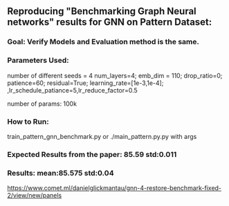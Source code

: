 ## Reproducing  "Benchmarking Graph Neural networks" results for GNN on Pattern Dataset:

### Goal: Verify Models and Evaluation method is the same.

### Parameters Used:

number of different seeds = 4 num_layers=4; emb_dim = 110; drop_ratio=0; patience=60; residual=True;
learning_rate=[1e-3,1e-4]; ,lr_schedule_patiance=5,lr_reduce_factor=0.5

number of params: 100k

### How to Run:
train_pattern_gnn_benchmark.py
or ./main_pattern.py.py with args

### Expected Results from the paper: 85.59 std:0.011

### Results: mean:85.575 std:0.04
https://www.comet.ml/danielglickmantau/gnn-4-restore-benchmark-fixed-2/view/new/panels

